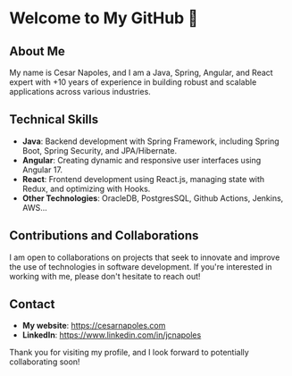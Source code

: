 # Welcome to My GitHub 👋

## About Me

My name is Cesar Napoles, and I am a Java, Spring, Angular, and React expert with +10 years of experience in building robust and scalable applications across various industries.

## Technical Skills

- **Java**: Backend development with Spring Framework, including Spring Boot, Spring Security, and JPA/Hibernate.
- **Angular**: Creating dynamic and responsive user interfaces using Angular 17.
- **React**: Frontend development using React.js, managing state with Redux, and optimizing with Hooks.
- **Other Technologies**: OracleDB, PostgresSQL, Github Actions, Jenkins, AWS...

## Contributions and Collaborations

I am open to collaborations on projects that seek to innovate and improve the use of technologies in software development. If you're interested in working with me, please don't hesitate to reach out!

## Contact
- **My website**: https://cesarnapoles.com
- **LinkedIn**: https://www.linkedin.com/in/jcnapoles

Thank you for visiting my profile, and I look forward to potentially collaborating soon!



<!---
jcnapoles/jcnapoles is a ✨ special ✨ repository because its `README.md` (this file) appears on your GitHub profile.
You can click the Preview link to take a look at your changes.
--->
